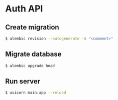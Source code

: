 # Auth API

## Create migration
```bash
$ alembic revision --autogenerate -m "<comment>"
```

## Migrate database
```bash
$ alembic upgrade head
```


## Run server

```bash
$ uvicorn main:app --reload
```

